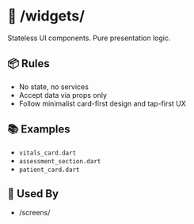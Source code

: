 # 🧩 /widgets/

Stateless UI components. Pure presentation logic.

## 📦 Rules
- No state, no services
- Accept data via props only
- Follow minimalist card-first design and tap-first UX

## 📚 Examples
- `vitals_card.dart`
- `assessment_section.dart`
- `patient_card.dart`

## 🔁 Used By
- /screens/
